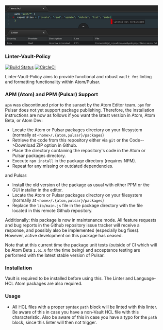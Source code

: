 ![Preview](https://raw.githubusercontent.com/mschuchard/linter-vault-policy/master/linter_vault_policy.png)

### Linter-Vault-Policy
[![Build Status](https://travis-ci.com/mschuchard/linter-vault-policy.svg?branch=master)](https://travis-ci.com/mschuchard/linter-vault-policy)
[![CircleCI](https://circleci.com/gh/mschuchard/linter-vault-policy.svg?style=svg)](https://circleci.com/gh/mschuchard/linter-vault-policy)

Linter-Vault-Policy aims to provide functional and robust `vault fmt` linting and formatting functionality within Atom/Pulsar.

### APM (Atom) and PPM (Pulsar) Support

`apm` was discontinued prior to the sunset by the Atom Editor team. `ppm` for Pulsar does not yet support package publishing. Therefore, the installation instructions are now as follows if you want the latest version in Atom, Atom Beta, or Atom Dev:

- Locate the Atom or Pulsar packages directory on your filesystem (normally at `<home>/.{atom,pulsar}/packages`)
- Retrieve the code from this repository either via `git` or the Code-->Download ZIP option in Github.
- Place the directory containing the repository's code in the Atom or Pulsar packages directory.
- Execute `npm install` in the package directory (requires NPM).
- Repeat for any missing or outdated dependencies.

and Pulsar:

- Install the old version of the package as usual with either PPM or the GUI installer in the editor.
- Locate the Atom or Pulsar packages directory on your filesystem (normally at `<home>/.{atom,pulsar}/packages`)
- Replace the `lib/main.js` file in the package directory with the file located in this remote Github repository.

Additionally: this package is now in maintenance mode. All feature requests and bug reports in the Github repository issue tracker will receive a response, and possibly also be implemented (especially bug fixes). However, active development on this package has ceased.

Note that at this current time the package unit tests (outside of CI which will be Atom Beta `1.61.0` for the time being) and acceptance testing are performed with the latest stable version of Pulsar.

### Installation
Vault is required to be installed before using this. The Linter and Language-HCL Atom packages are also required.

### Usage
- All HCL files with a proper syntax `path` block will be linted with this linter. Be aware of this in case you have a non-Vault HCL file with this characteristic. Also be aware of this in case you have a typo for the `path` block, since this linter will then not trigger.
